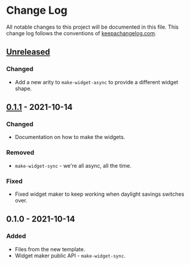 # Change Log
All notable changes to this project will be documented in this file. This change log follows the conventions of [keepachangelog.com](http://keepachangelog.com/).

## [Unreleased]
### Changed
- Add a new arity to `make-widget-async` to provide a different widget shape.

## [0.1.1] - 2021-10-14
### Changed
- Documentation on how to make the widgets.

### Removed
- `make-widget-sync` - we're all async, all the time.

### Fixed
- Fixed widget maker to keep working when daylight savings switches over.

## 0.1.0 - 2021-10-14
### Added
- Files from the new template.
- Widget maker public API - `make-widget-sync`.

[Unreleased]: https://github.com/practicalli/status-monitor-service/compare/0.1.1...HEAD
[0.1.1]: https://github.com/practicalli/status-monitor-service/compare/0.1.0...0.1.1
